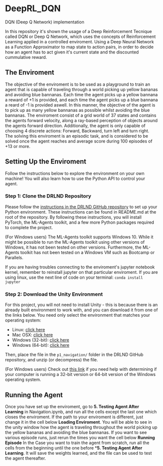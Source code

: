# DeepRL_DQN
DQN (Deep Q Network) implementation

In this repository it's shown the usage of a Deep Reinforcement Tecnique called DQN or Deep Q Network, which uses the concepts of Reinforcement Learning applied in a controlled enviroment. Using a Deep Neural Network as a Function Approximator to map state to action pairs, in order to decide how an agent has to act given it's current state and the discounted cummulative reward.

## The Enviroment
The objective of the enviroment is to be used as a playground to train an agent that is capable of traveling through a world picking up yellow bananas and avoiding blue bannanas. Each time the agent picks up a yellow bannana a reward of +1 is provided, and each time the agent picks up a blue bannana a reard of -1 is provided aswell. In this manner, the objective of the agent is to pick up as many yellow bannanas as possible whilst avoiding the blue bannanas.
The enviroment consist of a grid world of 37 states and contains the agents forward velocity, along a ray-based perception of objects around the agents forward direction. Additionally, the agent is only capable of choosing 4 discrete actions: Forward, Backward, turn left and turn right.
The solving this enviroment is an episodic task, and is considered to be solved once the agent reaches and average score during 100 episodes of +13 or more.

## Setting Up the Enviroment
Follow the instructions below to explore the environment on your own machine! You will also learn how to use the Python API to control your agent.

### Step 1: Clone the DRLND Repository
Please follow the [instructions in the DRLND GitHub repository](https://github.com/udacity/deep-reinforcement-learning#dependencies) to set up your Python environment. These instructions can be found in README.md at the root of the repository. By following these instructions, you will install PyTorch, the ML-Agents toolkit, and a few more Python packages required to complete the project.

(For Windows users) The ML-Agents toolkit supports Windows 10. While it might be possible to run the ML-Agents toolkit using other versions of Windows, it has not been tested on other versions. Furthermore, the ML-Agents toolkit has not been tested on a Windows VM such as Bootcamp or Parallels.

If you are having troubles connecting to the enviroment's jupyter notebook kernel, remember to reinstall jupyter on that particular enviroment. If you are using linux, use the next line of code on your terminal: ```conda install jupyter```

### Step 2: Download the Unity Environment
For this project, you will not need to install Unity - this is because there is an already built environment to work with, and you can download it from one of the links below. You need only select the environment that matches your operating system:

* Linux: [click here](https://s3-us-west-1.amazonaws.com/udacity-drlnd/P1/Banana/Banana_Linux.zip)
* Mac OSX: [click here](https://s3-us-west-1.amazonaws.com/udacity-drlnd/P1/Banana/Banana.app.zip)
* Windows (32-bit): [click here](https://s3-us-west-1.amazonaws.com/udacity-drlnd/P1/Banana/Banana_Windows_x86.zip)
* Windows (64-bit): [click here](https://s3-us-west-1.amazonaws.com/udacity-drlnd/P1/Banana/Banana_Windows_x86_64.zip)

Then, place the file in the ```p1_navigation/``` folder in the DRLND GitHub repository, and unzip (or decompress) the file.

(For Windows users) Check out [this link](https://support.microsoft.com/en-us/help/827218/how-to-determine-whether-a-computer-is-running-a-32-bit-version-or-64) if you need help with determining if your computer is running a 32-bit version or 64-bit version of the Windows operating system.


## Running the Agent
Once you have set up the enviroment, go to **5. Testing Agent After Learning** in Navigation.ipynb, and run all the cells except the last one which closes the enviroment. If the path to your enviroment is different, just change it in the cell below **Loading Enviroment**. You will be able to see in the unity window how the agent is traveling throughout the world picking up the yellow bananas and avoiding the blue bannanas. If you want to see various episode runs, just rerun the times you want the cell below **Running Episode**
In the Case you want to train the agent from scratch, run all the cells from the beginning until the one before ***5. Testing Agent After Learning**. It will save the weights learned, and the file can be used to test the agent thereafter.






